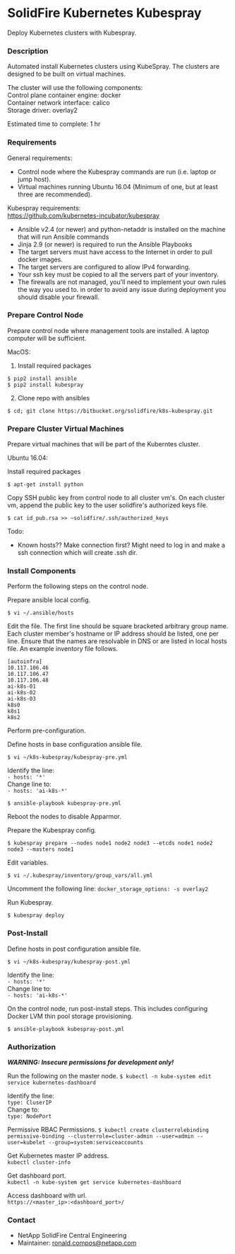# SolidFire Kubernetes Kubespray #

Deploy Kubernetes clusters with Kubespray.

### Description ###

Automated install Kubernetes clusters using KubeSpray.  The clusters are  designed to be built on virtual machines.

The cluster will use the following components:  
Control plane container engine: docker  
Container network interface: calico  
Storage driver: overlay2  

Estimated time to complete: 1 hr

### Requirements ###

General requirements:

* Control node where the Kubespray commands are run (i.e. laptop or jump host).
* Virtual machines running Ubuntu 16.04 (Minimum of one, but at least three are recommended).

Kubespray requirements:  
https://github.com/kubernetes-incubator/kubespray

* Ansible v2.4 (or newer) and python-netaddr is installed on the machine that will run Ansible commands
* Jinja 2.9 (or newer) is required to run the Ansible Playbooks
* The target servers must have access to the Internet in order to pull docker images.
* The target servers are configured to allow IPv4 forwarding.
* Your ssh key must be copied to all the servers part of your inventory.
* The firewalls are not managed, you'll need to implement your own rules the way you used to. in order to avoid any issue during deployment you should disable your firewall.


### Prepare Control Node ###

Prepare control node where management tools are installed.  A laptop computer will be sufficient.

MacOS:

1. Install required packages

```
$ pip2 install ansible
$ pip2 install kubespray
```
2. Clone repo with ansibles

```
$ cd; git clone https://bitbucket.org/solidfire/k8s-kubespray.git
```

### Prepare Cluster Virtual Machines ###

Prepare virtual machines that will be part of the Kuberntes cluster.

Ubuntu 16.04:

Install required packages

```
$ apt-get install python
```

Copy SSH public key from control node to all cluster vm's.  On each cluster vm, append the public key to the user solidfire's authorized keys file.

```
$ cat id_pub.rsa >> ~solidfire/.ssh/authorized_keys
```

Todo:

* Known hosts??  Make connection first?
  Might need to log in and make a ssh connection which will create .ssh dir.

### Install Components ###

Perform the following steps on the control node.

Prepare ansible local config.

```
$ vi ~/.ansible/hosts
```

Edit the file.  The first line should be square bracketed arbitrary group name.  Each cluster member's hostname or IP address should be listed, one per line.  Ensure that the names are resolvable in DNS or are listed in local hosts file.  An example inventory file follows.

```
[autoinfra]
10.117.106.46
10.117.106.47
10.117.106.48
ai-k8s-01
ai-k8s-02
ai-k8s-03
k8s0
k8s1
k8s2
```


Perform pre-configuration.

Define hosts in base configuration ansible file.
```
$ vi ~/k8s-kubespray/kubespray-pre.yml
```

Identify the line:  
`- hosts: '*'`  
Change line to:  
`- hosts: 'ai-k8s-*'`

```
$ ansible-playbook kubespray-pre.yml
```

Reboot the nodes to disable Apparmor.

Prepare the Kubespray config.

```
$ kubespray prepare --nodes node1 node2 node3 --etcds node1 node2 node3 --masters node1
```

Edit variables. 

```
$ vi ~/.kubespray/inventory/group_vars/all.yml
```
 Uncomment the following line:
 `docker_storage_options: -s overlay2`
 
 Run Kubespray.
 
 ```
 $ kubespray deploy
 ```

### Post-Install ###

Define hosts in post configuration ansible file.
```
$ vi ~/k8s-kubespray/kubespray-post.yml
```

Identify the line:  
`- hosts: '*'`  
Change line to:  
`- hosts: 'ai-k8s-*'`

On the control node, run post-install steps.  This includes configuring Docker LVM thin pool storage provisioning.

```
$ ansible-playbook kubespray-post.yml
```

### Authorization ###

***WARNING\: Insecure permissions for development only!***

Run the following on the master node.
`$ kubectl -n kube-system edit service kubernetes-dashboard`

Identify the line:  
`type: CluserIP`  
Change to:  
`type: NodePort`  

Permissive RBAC Permissions.
`$ kubectl create clusterrolebinding permissive-binding --clusterrole=cluster-admin --user=admin --user=kubelet --group=system:serviceaccounts`

Get Kubernetes master IP address.  
`kubectl cluster-info`

Get dashboard port.  
`kubectl -n kube-system get service kubernetes-dashboard`

Access dashboard with url.  
`https://<master_ip>:<dashboard_port>/`

### Contact ###

* NetApp SolidFire Central Engineering
* Maintainer:  ronald.compos@netapp.com
